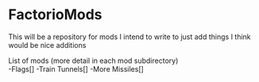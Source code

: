 # FactorioMods

This will be a repository for mods I intend to write to just add things I think
would be nice additions

List of mods (more detail in each mod subdirectory)  
  -Flags[]
  -Train Tunnels[]
  -More Missiles[]
